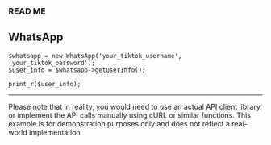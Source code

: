### READ ME ###

## WhatsApp ###

```
$whatsapp = new WhatsApp('your_tiktok_username', 'your_tiktok_password');
$user_info = $whatsapp->getUserInfo();

print_r($user_info);

```

***
Please note that in reality, you would need to use an actual API client library or implement the API calls manually using cURL or similar functions. This example is for demonstration purposes only and does not reflect a real-world implementation